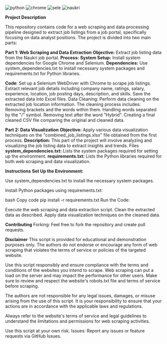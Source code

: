 ![python](https://github.com/user-attachments/assets/8277b8a6-c22c-47d2-be0a-594111c9360b) ![chrome](https://github.com/user-attachments/assets/b97fca06-c67b-4eb2-8bda-90c113eda2dd) ![sele](https://github.com/user-attachments/assets/b248a567-3a6e-4462-967a-d1aad88f8d30) ![naukri](https://github.com/user-attachments/assets/f9d4f73a-072a-4ec9-9c85-03a530895ca8) 


**Project Description**

This repository contains code for a web scraping and data processing pipeline designed to extract job listings from a job portal, specifically focusing on data analyst positions. The project is divided into two main parts:

**Part 1: Web Scraping and Data Extraction**
**Objective:** Extract job listing data from the Naukri job portal.
**Process:**
**System Setup:** Install system dependencies for Google Chrome and Selenium.
**Dependencies:** Use system_dependencies.txt to install necessary system packages and requirements.txt for Python libraries.

**Code**:
Set up a Selenium WebDriver with Chrome to scrape job listings.
Extract relevant job details including company name, ratings, salary, experience, location, job posting days, description, and skills.
Save the extracted data into Excel files.
Data Cleaning: Perform data cleaning on the extracted job location information. The cleaning process includes:
Removing brackets and the words within them.
Handling words separated by the "/" symbol.
Removing text after the word "Hybrid".
Creating a final cleaned CSV file comparing the original and cleaned data.

**Part 2: Data Visualization**
**Objective:** Apply various data visualization techniques on the "combined_job_listings.xlsx" file obtained from the first process.
**Description:** This part of the project will involve analyzing and visualizing the job listing data to extract insights and trends.
Files
**system_dependencies.txt:** Lists the system packages required for setting up the environment.
**requirements.txt:** Lists the Python libraries required for both web scraping and data visualization.

**Instructions**
**Set Up the Environment:**

Use system_dependencies.txt to install the necessary system packages.

Install Python packages using requirements.txt:

bash
Copy code
pip install -r requirements.txt
Run the Code:

Execute the web scraping and data extraction script.
Clean the extracted data as described.
Apply data visualization techniques on the cleaned data.


**Contributing**
Forking: Feel free to fork the repository and create pull requests.


**Disclaimer**
This script is provided for educational and demonstration purposes only. The authors do not endorse or encourage any form of web scraping that violates the terms of service or policies of the targeted website.

Use this script responsibly and ensure compliance with the terms and conditions of the websites you intend to scrape. Web scraping can put a load on the server and may impact the performance for other users. Make sure to review and respect the website's robots.txt file and terms of service before scraping.

The authors are not responsible for any legal issues, damages, or misuse arising from the use of this script. It is your responsibility to ensure that your actions are in accordance with the applicable laws and regulations.

Always refer to the website's terms of service and legal guidelines to understand the limitations and permissions for web scraping activities.

Use this script at your own risk.
Issues: Report any issues or feature requests via GitHub Issues.
